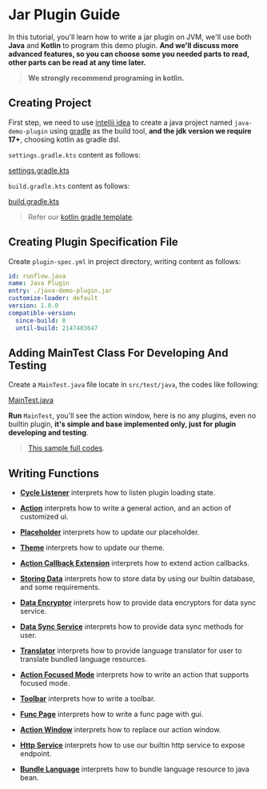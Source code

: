 # Jar Plugin Guide

In this tutorial, you'll learn how to write a jar plugin on JVM, we'll use both **Java** and **Kotlin** to program this demo plugin. **And we'll discuss more advanced features, so you can choose some you needed parts to read, other parts can be read at any time later.**

> **We strongly recommend programing in kotlin.**

## Creating Project

First step, we need to use [intellij idea](https://www.jetbrains.com/idea) to create a java project named `java-demo-plugin` using [gradle](https://gradle.org) as the build tool, **and the jdk version we require 17+**, choosing kotlin as gradle dsl.

`settings.gradle.kts` content as follows:

[settings.gradle.kts](java-demo-plugin/settings.gradle.kts ':include :type=code kotlin')

`build.gradle.kts` content as follows:

[build.gradle.kts](java-demo-plugin/build.gradle.kts ':include :type=code kotlin')

> Refer our [kotlin gradle template](https://github.com/myrestop/myflow-plugin-gradle-template).

## Creating Plugin Specification File

Create `plugin-spec.yml` in project directory, writing content as follows:

```yaml
id: runflow.java
name: Java Plugin
entry: ./java-demo-plugin.jar
customize-loader: default
version: 1.0.0
compatible-version:
  since-build: 0
  until-build: 2147483647
```

## Adding MainTest Class For Developing And Testing

Create a `MainTest.java` file locate in `src/test/java`, the codes like following:

[MainTest.java](java-demo-plugin/src/test/java/MainTest.java ':include :type=code')

**Run** `MainTest`, you'll see the action window, here is no any plugins, even no builtin plugin, **it's simple and base implemented only, just for plugin developing and testing**.

> [This sample full codes](https://github.com/myrestop/myflow-plugin-guide/tree/master/jar-plugin-guide/java-demo-plugin).

## Writing Functions

- [**Cycle Listener**](jar-plugin-guide/cycle_listener.md#cycle-listener) interprets how to listen plugin loading state.

- [**Action**](jar-plugin-guide/action.md#action) interprets how to write a general action, and an action of customized ui.

- [**Placeholder**](jar-plugin-guide/placeholder.md#placeholder) interprets how to update our placeholder.

- [**Theme**](jar-plugin-guide/theme.md#theme) interprets how to update our theme.

- [**Action Callback Extension**](jar-plugin-guide/callback_extension.md#action-callback-extension) interprets how to extend action callbacks.

- [**Storing Data**](jar-plugin-guide/data_store.md#storing-data) interprets how to store data by using our builtin database, and some requirements.

- [**Data Encryptor**](jar-plugin-guide/data_encryptor.md#data-encryptor) interprets how to provide data encryptors for data sync service.

- [**Data Sync Service**](jar-plugin-guide/data_sync_service.md#data-sync-service) interprets how to provide data sync methods for user.

- [**Translator**](jar-plugin-guide/translator.md#translator) interprets how to provide language translator for user to translate bundled language resources.

- [**Action Focused Mode**](jar-plugin-guide/focused_mode.md#action-focused-mode) interprets how to write an action that supports focused mode.

- [**Toolbar**](jar-plugin-guide/toolbar.md#toolbar) interprets how to write a toolbar.

- [**Func Page**](jar-plugin-guide/func_page.md#func-page) interprets how to write a func page with gui.

- [**Action Window**](jar-plugin-guide/action_window.md#action-window) interprets how to replace our action window.

- [**Http Service**](jar-plugin-guide/http_service.md#http-service) interprets how to use our builtin http service to expose endpoint.

- [**Bundle Language**](jar-plugin-guide/bundle_language.md#bundle-language-to-bean) interprets how to bundle language resource to java bean.
